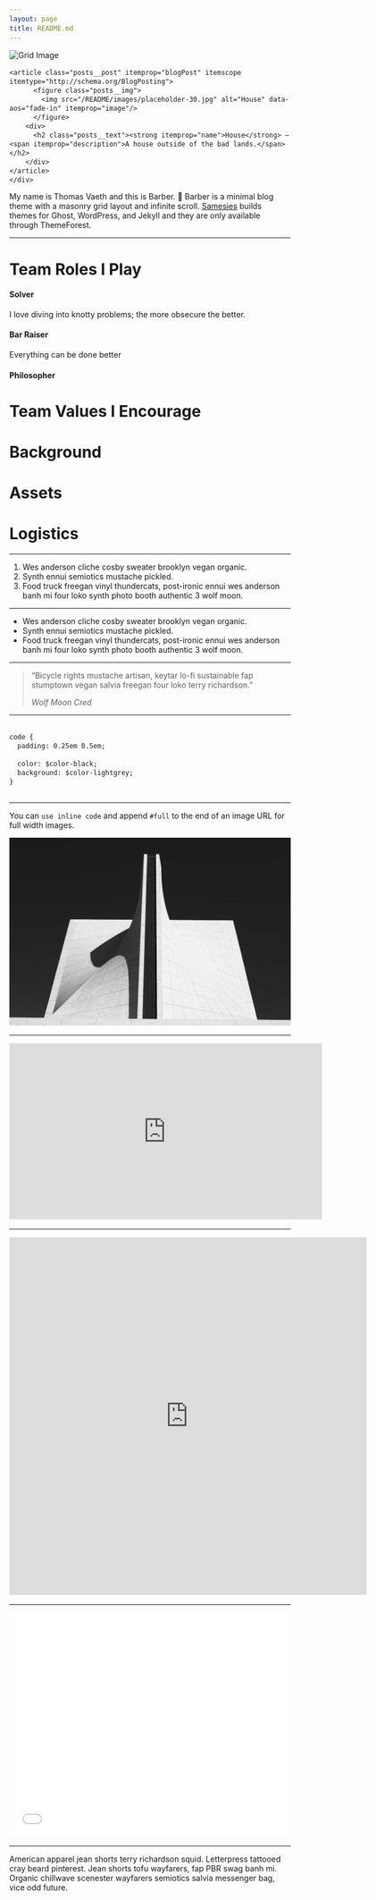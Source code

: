 ```yaml
---
layout: page
title: README.md
---
```

<img src="/README/assets/images/placeholder-30.jpg" alt="Grid Image"/>
<div class="posts">
  <div class="grid-xxxlarge">
    <div class="posts__container" itemscope itemtype="http://schema.org/Blog" data-columns>

    <article class="posts__post" itemprop="blogPost" itemscope itemtype="http://schema.org/BlogPosting">
          <figure class="posts__img">
            <img src="/README/images/placeholder-30.jpg" alt="House" data-aos="fade-in" itemprop="image"/>
          </figure>
        <div>
          <h2 class="posts__text"><strong itemprop="name">House</strong> — <span itemprop="description">A house outside of the bad lands.</span></h2>
        </div>
    </article>
    </div>
  </div>
</div>


<p>My name is Thomas Vaeth and this is Barber. 💈 Barber is a minimal blog theme with a masonry grid layout and infinite scroll. <a href="http://samesies.io" target="_blank">Samesies</a> builds themes for Ghost, WordPress, and Jekyll and they are only available through ThemeForest.</p>

<hr/>

<h1>Team Roles I Play</h1>
<h4>Solver</h4>
<p>I love diving into knotty problems; the more obsecure the better. </p>

<h4>Bar Raiser</h4>
<p>Everything can be done better</p>

<h4>Philosopher</h4>
<p></p>


<h1>Team Values I Encourage</h1>
<h1>Background</h1>
<h1>Assets</h1>
<h1>Logistics</h1>


<hr/>

<ol>
  <li>Wes anderson cliche cosby sweater brooklyn vegan organic.</li>
  <li>Synth ennui semiotics mustache pickled.</li>
  <li>Food truck freegan vinyl thundercats, post-ironic ennui wes anderson banh mi four loko synth photo booth authentic 3 wolf moon.</li>
</ol>

<hr/>

<ul>
  <li>Wes anderson cliche cosby sweater brooklyn vegan organic.</li>
  <li>Synth ennui semiotics mustache pickled.</li>
  <li>Food truck freegan vinyl thundercats, post-ironic ennui wes anderson banh mi four loko synth photo booth authentic 3 wolf moon.</li>
</ul>

<hr/>

<blockquote>
  <p>“Bicycle rights mustache artisan, keytar lo-fi sustainable fap stumptown vegan salvia freegan four loko terry richardson.”</p>
  <cite>Wolf Moon Cred</cite>
</blockquote>

<hr/>

<pre>
<code>
code {
  padding: 0.25em 0.5em;

  color: $color-black;
  background: $color-lightgrey;
}
</code>
</pre>

<hr/>


<p>You can <code>use inline code</code> and append <code>#full</code> to the end of an image URL for full width images.</p>

<img src="/assets/images/placeholder-18.jpg#full" alt="Full Image"/>

<hr/>

<iframe width="560" height="315" src="https://www.youtube.com/embed/XFYWazblaUA" frameborder="0" allowfullscreen></iframe>

<hr/>

<iframe src="https://player.vimeo.com/video/189919038?title=0&byline=0&portrait=0" width="640" height="640" frameborder="0" webkitallowfullscreen mozallowfullscreen allowfullscreen></iframe>

<hr/>

<iframe height='400' scrolling='no' title='Flexbox Flex-Grow Mast' src='//codepen.io/thomasvaeth/embed/qmbKVq/?height=265&theme-id=0&default-tab=result&embed-version=2' frameborder='no' allowtransparency='true' allowfullscreen='true' style='width: 100%;'></iframe>

<hr/>

<p>American apparel jean shorts terry richardson squid. Letterpress tattooed cray beard pinterest. Jean shorts tofu wayfarers, fap PBR swag banh mi. Organic chillwave scenester wayfarers semiotics salvia messenger bag, vice odd future.</p>
